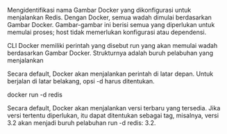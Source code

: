 <p>Mengidentifikasi nama Gambar Docker yang dikonfigurasi untuk menjalankan Redis. Dengan Docker, semua wadah dimulai berdasarkan Gambar Docker. Gambar-gambar ini berisi semua yang diperlukan untuk memulai proses; host tidak memerlukan konfigurasi atau dependensi.</p>
<p>CLI Docker memiliki perintah yang disebut run yang akan memulai wadah berdasarkan Gambar Docker. Strukturnya adalah buruh pelabuhan yang menjalankan <options> <image-name></p>
<p>Secara default, Docker akan menjalankan perintah di latar depan. Untuk berjalan di latar belakang, opsi -d harus ditentukan.

docker run -d redis</p>
<p>Secara default, Docker akan menjalankan versi terbaru yang tersedia. Jika versi tertentu diperlukan, itu dapat ditentukan sebagai tag, misalnya, versi 3.2 akan menjadi buruh pelabuhan run -d redis: 3.2.</p>
